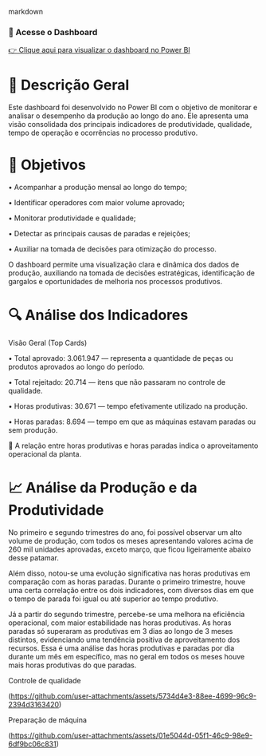 markdown
### 🔗 Acesse o Dashboard
[👉 Clique aqui para visualizar o dashboard no Power BI](https://app.powerbi.com/view?r=eyJrIjoiMDk3ODVmNmEtN2EzMy00ZmQ3LThmOGYtMGY1OTJjZGI2MGJmIiwidCI6ImQ5MDNmYzJlLTU0OTktNDllMi1iZWFkLTYzMDhhN2UxZTRjOCJ9)

# 🧾 Descrição Geral

Este dashboard foi desenvolvido no Power BI com o objetivo de monitorar e analisar o desempenho da produção ao longo do ano. Ele apresenta uma visão consolidada dos principais indicadores de produtividade, qualidade, tempo de operação e ocorrências no processo produtivo.

# 🎯 Objetivos

• Acompanhar a produção mensal ao longo do tempo;

• Identificar operadores com maior volume aprovado;

• Monitorar produtividade e qualidade;

• Detectar as principais causas de paradas e rejeições;

• Auxiliar na tomada de decisões para otimização do processo.


O dashboard permite uma visualização clara e dinâmica dos dados de produção, auxiliando na tomada de decisões estratégicas, identificação de gargalos e oportunidades de melhoria nos processos produtivos.

# 🔍 Análise dos Indicadores

Visão Geral (Top Cards)

• Total aprovado: 3.061.947 — representa a quantidade de peças ou produtos aprovados ao longo do período.

• Total rejeitado: 20.714 — itens que não passaram no controle de qualidade.

• Horas produtivas: 30.671 — tempo efetivamente utilizado na produção.

• Horas paradas: 8.694 — tempo em que as máquinas estavam paradas ou sem produção.


🔎 A relação entre horas produtivas e horas paradas indica o aproveitamento operacional da planta.

# 📈 Análise da Produção e da Produtividade

No primeiro e segundo trimestres do ano, foi possível observar um alto volume de produção, com todos os meses apresentando valores acima de 260 mil unidades aprovadas, exceto março, que ficou ligeiramente abaixo desse patamar.

Além disso, notou-se uma evolução significativa nas horas produtivas em comparação com as horas paradas.
Durante o primeiro trimestre, houve uma certa correlação entre os dois indicadores, com diversos dias em que o tempo de parada foi igual ou até superior ao tempo produtivo.

Já a partir do segundo trimestre, percebe-se uma melhora na eficiência operacional, com maior estabilidade nas horas produtivas. As horas paradas só superaram as produtivas em 3 dias ao longo de 3 meses distintos, evidenciando uma tendência positiva de aproveitamento dos recursos. Essa é uma análise das horas produtivas e paradas por dia durante um mês em específico, mas no geral em todos os meses houve mais horas produtivas do que paradas.


Controle de qualidade 

(https://github.com/user-attachments/assets/5734d4e3-88ee-4699-96c9-2394d3163420)

Preparação de máquina

(https://github.com/user-attachments/assets/01e5044d-05f1-46c9-98e9-6df9bc06c831)


